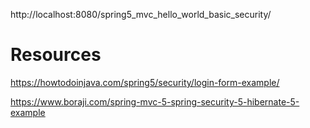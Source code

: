 http://localhost:8080/spring5_mvc_hello_world_basic_security/

# Resources

https://howtodoinjava.com/spring5/security/login-form-example/

https://www.boraji.com/spring-mvc-5-spring-security-5-hibernate-5-example